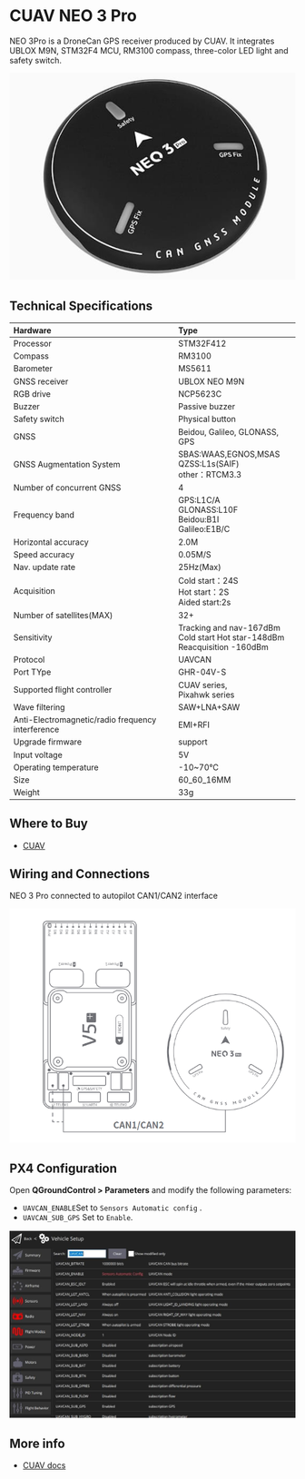 # CUAV NEO 3 Pro

<Badge type="tip" text="PX4 v1.13" />

NEO 3Pro is a DroneCan GPS receiver produced by CUAV.
It integrates UBLOX M9N, STM32F4 MCU, RM3100 compass, three-color LED light and safety switch.

![Hero image of Neo3 Pro GPS](../../assets/hardware/gps/cuav_gps_neo3/neo_3pro.jpg)

## Technical Specifications

| Hardware                                          | Type                                                                                                                       |
| :------------------------------------------------ | :------------------------------------------------------------------------------------------------------------------------- |
| Processor                                         | STM32F412                                                                                                                  |
| Compass                                           | RM3100                                                                                                                     |
| Barometer                                         | MS5611                                                                                                                     |
| GNSS receiver                                     | UBLOX NEO M9N                                                                                                              |
| RGB drive                                         | NCP5623C                                                                                                                   |
| Buzzer                                            | Passive buzzer                                                                                                             |
| Safety switch                                     | Physical button                                                                                                            |
| GNSS                                              | Beidou, Galileo, GLONASS, GPS                                                                                              |
| GNSS Augmentation System                          | SBAS:WAAS,EGNOS,MSAS<br>QZSS:L1s(SAIF)<br>other：RTCM3.3 |
| Number of concurrent GNSS                         | 4                                                                                                                          |
| Frequency band                                    | GPS:L1C/A<br>GLONASS:L10F<br>Beidou:B1I<br>Galileo:E1B/C   |
| Horizontal accuracy                               | 2.0M                                                                                                       |
| Speed accuracy                                    | 0.05M/S                                                                                                    |
| Nav. update rate                  | 25Hz(Max)                                                                                               |
| Acquisition                                       | Cold start：24S<br>Hot start：2S<br>Aided start:2s                                                           |
| Number of satellites(MAX)      | 32+                                                                                                                        |
| Sensitivity                                       | Tracking and nav-167dBm<br>Cold start Hot star-148dBm<br>Reacquisition -160dBm                                             |
| Protocol                                          | UAVCAN                                                                                                                     |
| Port TYpe                                         | GHR-04V-S                                                                                                                  |
| Supported flight controller                       | CUAV series,<br>Pixahwk series                                                                                             |
| Wave filtering                                    | SAW+LNA+SAW                                                                                                                |
| Anti-Electromagnetic/radio frequency interference | EMI+RFI                                                                                                                    |
| Upgrade firmware                                  | support                                                                                                                    |
| Input voltage                                     | 5V                                                                                                                         |
| Operating temperature                             | -10~70℃                                                                                                    |
| Size                                              | 60_60_16MM                                                                       |
| Weight                                            | 33g                                                                                                                        |

## Where to Buy

- [CUAV](https://cuav.en.alibaba.com/product/1600165544920-820872629/Free_shipping_CUAV_Neo_3_pro_drone_UAVCAN_GNSS_processor_STM32F412_autopilot_ublox_M9N_positioning_RM3100_compass_uav_gps_module.html?spm=a2700.shop_oth.74.2.636e28725EvVHb)

## Wiring and Connections

NEO 3 Pro connected to autopilot CAN1/CAN2 interface

![NEO 3 Pro connected to autopilot CAN1/CAN2 interface](../../assets/hardware/gps/cuav_gps_neo3/neo_3pro_connect.png)

## PX4 Configuration

Open **QGroundControl > Parameters** and modify the following parameters:

- `UAVCAN_ENABLE`Set to `Sensors Automatic config` .
- `UAVCAN_SUB_GPS` Set to `Enable`.

![QGC Full Parameter screen showing DroneCan (UAVCAN) parameters](../../assets/hardware/gps/cuav_gps_neo3/px4_can.jpg)

## More info

- [CUAV docs](https://doc.cuav.net/gps/neo-series-gnss/en/neo-3-pro.html)
